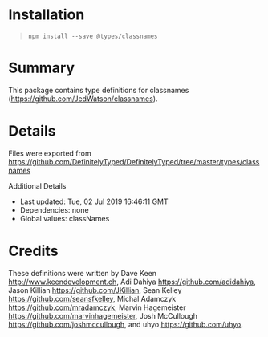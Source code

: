 # Installation
> `npm install --save @types/classnames`

# Summary
This package contains type definitions for classnames (https://github.com/JedWatson/classnames).

# Details
Files were exported from https://github.com/DefinitelyTyped/DefinitelyTyped/tree/master/types/classnames

Additional Details
 * Last updated: Tue, 02 Jul 2019 16:46:11 GMT
 * Dependencies: none
 * Global values: classNames

# Credits
These definitions were written by Dave Keen <http://www.keendevelopment.ch>, Adi Dahiya <https://github.com/adidahiya>, Jason Killian <https://github.com/JKillian>, Sean Kelley <https://github.com/seansfkelley>, Michal Adamczyk <https://github.com/mradamczyk>, Marvin Hagemeister <https://github.com/marvinhagemeister>, Josh McCullough <https://github.com/joshmccullough>, and uhyo <https://github.com/uhyo>.
